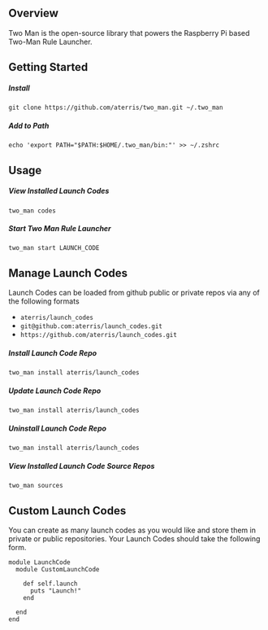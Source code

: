 ## Overview

Two Man is the open-source library that powers the Raspberry Pi based Two-Man Rule Launcher.

## Getting Started

##### Install

````
git clone https://github.com/aterris/two_man.git ~/.two_man
````

##### Add to Path

````
echo 'export PATH="$PATH:$HOME/.two_man/bin:"' >> ~/.zshrc
````

## Usage

##### View Installed Launch Codes
````
two_man codes
````

##### Start Two Man Rule Launcher

````
two_man start LAUNCH_CODE
````

## Manage Launch Codes

Launch Codes can be loaded from github public or private repos via any of the following formats

* `aterris/launch_codes`
* `git@github.com:aterris/launch_codes.git`
* `https://github.com/aterris/launch_codes.git`


##### Install Launch Code Repo
````
two_man install aterris/launch_codes
````

##### Update Launch Code Repo
````
two_man install aterris/launch_codes
````

##### Uninstall Launch Code Repo
````
two_man install aterris/launch_codes
````

##### View Installed Launch Code Source Repos
````
two_man sources
````

## Custom Launch Codes

You can create as many launch codes as you would like and store them in private or public repositories. Your Launch Codes should take the following form.

````
module LaunchCode
  module CustomLaunchCode
  
    def self.launch
      puts "Launch!"
    end

  end
end
````

